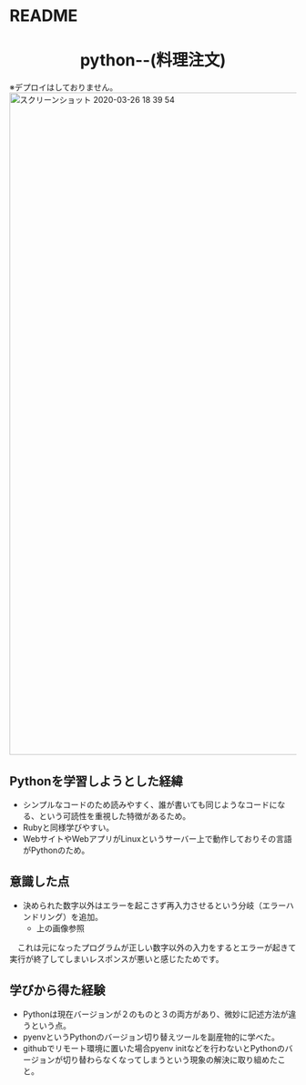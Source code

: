 # README
<h1 align="center">python--(料理注文)</h1>
※デプロイはしておりません。
<img width="1163" alt="スクリーンショット 2020-03-26 18 39 54" src="https://user-images.githubusercontent.com/59730607/77632416-50842500-6f91-11ea-9e18-b295bc5ae402.png">

## Pythonを学習しようとした経緯
* シンプルなコードのため読みやすく、誰が書いても同じようなコードになる、という可読性を重視した特徴があるため。
* Rubyと同様学びやすい。
* WebサイトやWebアプリがLinuxというサーバー上で動作しておりその言語がPythonのため。
## 意識した点
* 決められた数字以外はエラーを起こさず再入力させるという分岐（エラーハンドリング）を追加。 
   * 上の画像参照

　これは元になったプログラムが正しい数字以外の入力をするとエラーが起きて実行が終了してしまいレスポンスが悪いと感じたためです。

## 学びから得た経験
* Pythonは現在バージョンが２のものと３の両方があり、微妙に記述方法が違うという点。
* pyenvというPythonのバージョン切り替えツールを副産物的に学べた。
* githubでリモート環境に置いた場合pyenv initなどを行わないとPythonのバージョンが切り替わらなくなってしまうという現象の解決に取り組めたこと。
　
